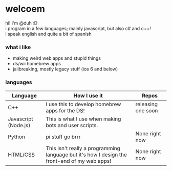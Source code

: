 # welcoem

hi! i'm @duh :D<br>
i program in a few languages; mainly javascript, but also c# and c++!<br>
i speak english and quite a bit of spanish

### what i like
- making weird web apps and stupid things
- ds/wii homebrew apps
- jailbreaking,  mostly legacy stuff (ios 6 and below)

### languages
| Language             | How I use it                                                                                 | Repos                                                                                  |
|----------------------|----------------------------------------------------------------------------------------------|----------------------------------------------------------------------------------------|
| C++                  | I use this to develop homebrew apps for the DS!                                              | releasing one soon
| Javascript (Node.js) | This is what I use when making bots and user scripts.                           | 
| Python               | pi stuff go brrr                                                                             | None right now                                                                         |
| HTML/CSS             | This isn't really a programming language but it's how I design the front-end of my web apps! | None right now                                                                         |

<!--
**duh/duh** is a ✨ _special_ ✨ repository because its `README.md` (this file) appears on your GitHub profile.

Here are some ideas to get you started:

- 🔭 I’m currently working on ...kj
- 🌱 I’m currently learning ...
- 👯 I’m looking to collaborate on ...
- 🤔 I’m looking for help with ...
- 💬 Ask me about ...
- 📫 How to reach me: ...
- 😄 Pronouns: ...
- ⚡ Fun fact: ...
-->
